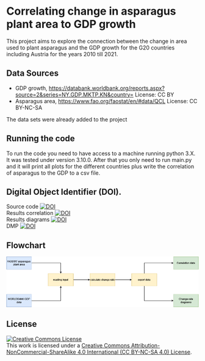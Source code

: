 # Correlating change in asparagus plant area to GDP growth

This project aims to explore the connection between the change in area used to plant asparagus and the GDP growth for the G20 countries including Austria for the years 2010 till 2021.

## Data Sources
 * GDP growth, https://databank.worldbank.org/reports.aspx?source=2&series=NY.GDP.MKTP.KN&country= License: CC BY
 * Asparagus area, https://www.fao.org/faostat/en/#data/QCL License: CC BY-NC-SA

The data sets were already added to the project
## Running the code

To run the code you need to have access to a machine running python 3.X. It was tested under version 3.10.0. After that you only need to run main.py and it will print all plots for the different countries plus write the correlation of asparagus to the GDP to a csv file.

## Digital Object Identifier (DOI).

Source code [![DOI](https://zenodo.org/badge/640488371.svg)](https://zenodo.org/badge/latestdoi/640488371)  
Results correlation [![DOI](https://zenodo.org/badge/DOI/10.5281/zenodo.7934372.svg)](https://doi.org/10.5281/zenodo.7934372)  
Results diagrams [![DOI](https://zenodo.org/badge/DOI/10.5281/zenodo.7934432.svg)](https://doi.org/10.5281/zenodo.7934432)  
DMP [![DOI](https://zenodo.org/badge/DOI/10.5281/zenodo.7934356.svg)](https://doi.org/10.5281/zenodo.7934356) 

## Flowchart

![Flowchart Diagram](https://github.com/StefanGruell/Data_Stewardship_Exercise/blob/master/documentation/flowchart.png?raw=true "Flowchart")

## License


<a rel="license" href="https://creativecommons.org/licenses/by-nc-sa/4.0/"><img alt="Creative Commons License" style="border-width:0" src="https://licensebuttons.net/l/by-nc-sa/3.0/88x31.png" /></a><br />
This work is licensed under a <a rel="license" href="https://creativecommons.org/licenses/by-nc-sa/4.0/">Creative Commons Attribution-NonCommercial-ShareAlike 4.0 International (CC BY-NC-SA 4.0) License</a>.